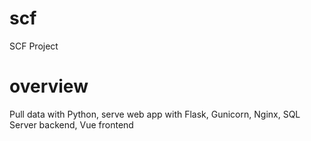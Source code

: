 # scf
SCF Project

# overview
Pull data with Python, serve web app with Flask, Gunicorn, Nginx, SQL Server backend, Vue frontend
